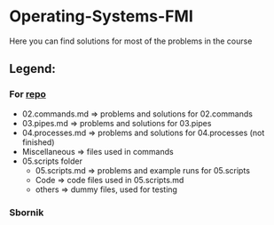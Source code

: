 # Operating-Systems-FMI

Here you can find solutions for most of the problems in the course

## Legend:

### For [repo](https://github.com/avelin/fmi-os/tree/master/exercises)
- 02.commands.md => problems and solutions for 02.commands
- 03.pipes.md => problems and solutions for 03.pipes
- 04.processes.md => problems and solutions for 04.processes (not finished)
- Miscellaneous => files used in commands
- 05.scripts folder
	- 05.scripts.md => problems and example runs for 05.scripts
	- Code => code files used in 05.scripts.md 
	- others => dummy files, used for testing

### Sbornik
